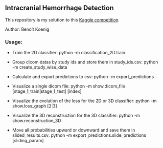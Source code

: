 ## Intracranial Hemorrhage Detection

This repository is my solution to this [Kaggle competition](https://www.kaggle.com/c/rsna-intracranial-hemorrhage-detection)

Author: Benoît Koenig

### Usage:

- Train the 2D classifier: python -m classification_2D.train

- Group dicom datas by study ids and store them in study_ids.csv: python -m create_study_wise_data

- Calculate and export predictions to csv: python -m export_predictions

- Visualize a single dicom file: python -m show.dicom_file [stage_1_train|stage_1_test] [index]

- Visualize the evolution of the loss for the 2D or 3D classifier: python -m show.loss_graph [2|3]

- Visualize the 3D reconstruction for the 3D classifier: python -m show.reconstruction_3D

- Move all probabilities upward or downward and save them in slided_results.csv: python -m export_predictions.slide_predictions [sliding_param]
